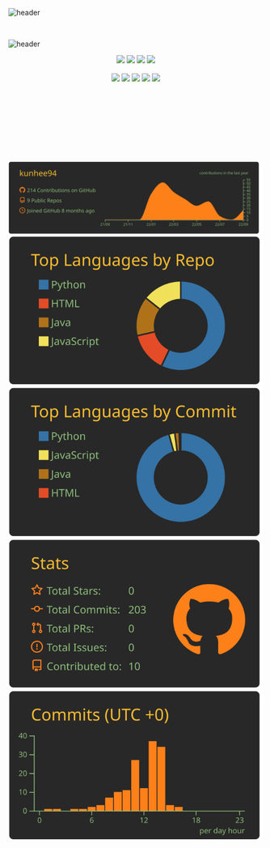 ![header](https://capsule-render.vercel.app/api?type=transparent&height=270&section=header&text=Kunhee&fontSize=80&fontColor=71af45&animation=fadeIn&desc=🍄%20better%20than%20yesterday&descAlignY=69&descSize=17)

​

![header](https://capsule-render.vercel.app/api?type=transparent&height=40&text=🎧%20Tech%20Stack&fontSize=30&fontColor=915798&animation=scaleIn)

<div align="center">

<div>

 <img src="https://img.shields.io/badge/java-007396?style=for-the-badge&logo=java&logoColor=white">

 <img src="https://img.shields.io/badge/python-3776AB?style=for-the-badge&logo=python&logoColor=white">

 <img src="https://img.shields.io/badge/JavaScript-F7DF1E?style=for-the-badge&logo=JavaScript&logoColor=black"/>
 
<img src="https://img.shields.io/badge/Solidity-003545?style=for-the-badge&logo=Solidity&logoColor=white">

</div>

</br>

<img src="https://img.shields.io/badge/spring-6DB33F?style=flat-square&logo=spring&logoColor=white">

<img src="https://img.shields.io/badge/springboot-6DB33F?style=flat-square&logo=springboot&logoColor=white">

<img src="https://img.shields.io/badge/vue.js-4FC08D?style=flat-square&logo=vue.js&logoColor=white">

<img src="https://img.shields.io/badge/mysql-4479A1?style=flat-square&logo=mysql&logoColor=white">

<img src="https://img.shields.io/badge/React-003545?style=flat-square&logo=React&logoColor=#61DAFB">



</br>

</br>

​

</div>


</br>

​

</br>


<div align="center">

 
[![](https://raw.githubusercontent.com/kunhee94/kunhee94/master/profile-summary-card-output/gruvbox/0-profile-details.svg)](https://github.com/vn7n24fzkq/github-profile-summary-cards)
[![](https://raw.githubusercontent.com/kunhee94/kunhee94/master/profile-summary-card-output/gruvbox/1-repos-per-language.svg)](https://github.com/vn7n24fzkq/github-profile-summary-cards) [![](https://raw.githubusercontent.com/kunhee94/kunhee94/master/profile-summary-card-output/gruvbox/2-most-commit-language.svg)](https://github.com/vn7n24fzkq/github-profile-summary-cards)
[![](https://raw.githubusercontent.com/kunhee94/kunhee94/master/profile-summary-card-output/gruvbox/3-stats.svg)](https://github.com/vn7n24fzkq/github-profile-summary-cards) [![](https://raw.githubusercontent.com/kunhee94/kunhee94/master/profile-summary-card-output/gruvbox/4-productive-time.svg)](https://github.com/vn7n24fzkq/github-profile-summary-cards)


</div>

​
